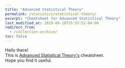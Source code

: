 ```yaml
---
title: "Advanced Statistical Theory"
permalink: /statistics/statistical-theory/
excerpt: "Cheatsheet for Advanced Statistical Theory"
last_modified_at: 2019-04-18T15:53:52-04:00
redirect_from:
  - /collection-archive/
toc: false
---
```


Hello there! <br>
This is [Advanced Statistical Theory's](/assets/pdfs/adv-stat-theory.pdf) cheatsheet. <br>
Hope you find it useful.